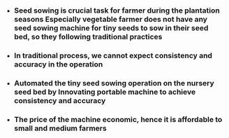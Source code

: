 - ### Seed sowing is crucial task for farmer during the plantation seasons Especially vegetable farmer does not have any seed sowing machine for tiny seeds to sow in their seed bed, so they following traditional practices
- ### In traditional process, we cannot expect consistency and accuracy in the operation
- ### Automated the tiny seed sowing operation on the nursery seed bed by Innovating portable machine to achieve consistency and accuracy
- ### The price of the machine economic, hence it is affordable to small and medium farmers
